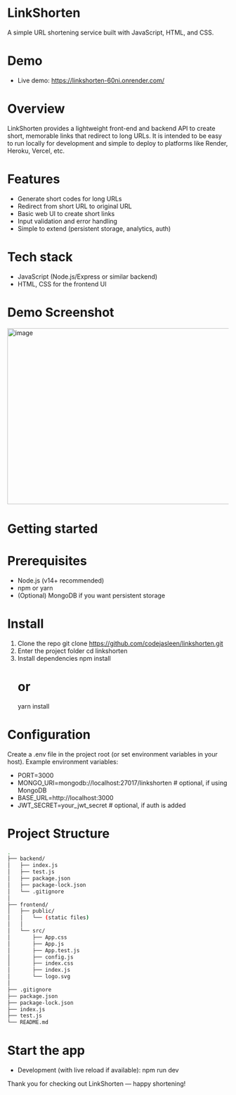 # LinkShorten

A simple URL shortening service built with JavaScript, HTML, and CSS.

# Demo

- Live demo: https://linkshorten-60ni.onrender.com/

# Overview

LinkShorten provides a lightweight front-end and backend API to create short, memorable links that redirect to long URLs. It is intended to be easy to run locally for development and simple to deploy to platforms like Render, Heroku, Vercel, etc.

# Features

- Generate short codes for long URLs
- Redirect from short URL to original URL
- Basic web UI to create short links
- Input validation and error handling
- Simple to extend (persistent storage, analytics, auth)

# Tech stack

- JavaScript (Node.js/Express or similar backend)
- HTML, CSS for the frontend UI

# Demo Screenshot

<img width="600" height="400" alt="image" src="https://github.com/user-attachments/assets/570ca09f-4864-4a46-993d-a57431d90a5b" />


# Getting started

# Prerequisites

- Node.js (v14+ recommended)
- npm or yarn
- (Optional) MongoDB if you want persistent storage

# Install

1. Clone the repo
   git clone https://github.com/codejasleen/linkshorten.git
2. Enter the project folder
   cd linkshorten
3. Install dependencies
   npm install
   # or
   yarn install

# Configuration

Create a .env file in the project root (or set environment variables in your host). Example environment variables:

- PORT=3000
- MONGO_URI=mongodb://localhost:27017/linkshorten   # optional, if using MongoDB
- BASE_URL=http://localhost:3000
- JWT_SECRET=your_jwt_secret   # optional, if auth is added

# Project Structure

```bash
.
├── backend/
│   ├── index.js
│   ├── test.js
│   ├── package.json
│   ├── package-lock.json
│   └── .gitignore
│
├── frontend/
│   ├── public/
│   │   └── (static files)
│   │
│   └── src/
│       ├── App.css
│       ├── App.js
│       ├── App.test.js
│       ├── config.js
│       ├── index.css
│       ├── index.js
│       └── logo.svg
│
├── .gitignore
├── package.json
├── package-lock.json
├── index.js
├── test.js
└── README.md

```
# Start the app

- Development (with live reload if available):
   npm run dev

 Thank you for checking out LinkShorten — happy shortening!
